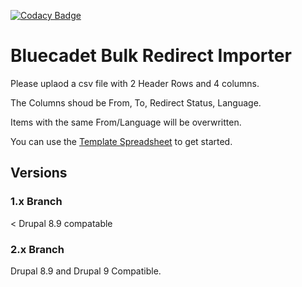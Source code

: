 [![Codacy Badge](https://api.codacy.com/project/badge/Grade/dec15c625faf4360bb375fd672ffeadd)](https://www.codacy.com/app/pingevt/bluecadet_redirect_importer?utm_source=github.com&amp;utm_medium=referral&amp;utm_content=bluecadet/bluecadet_redirect_importer&amp;utm_campaign=Badge_Grade)

# Bluecadet Bulk Redirect Importer

Please uplaod a csv file with 2 Header Rows and 4 columns.

The Columns shoud be From, To, Redirect Status, Language.

Items with the same From/Language will be overwritten.

You can use the [Template Spreadsheet](https://docs.google.com/spreadsheets/d/15bIUcZd4PZeCC_htpSZGNXPsPyL3NUvsMegO9jJJKYU) to get started.

## Versions

### 1.x Branch

< Drupal 8.9 compatable

### 2.x Branch

Drupal 8.9 and Drupal 9 Compatible.
